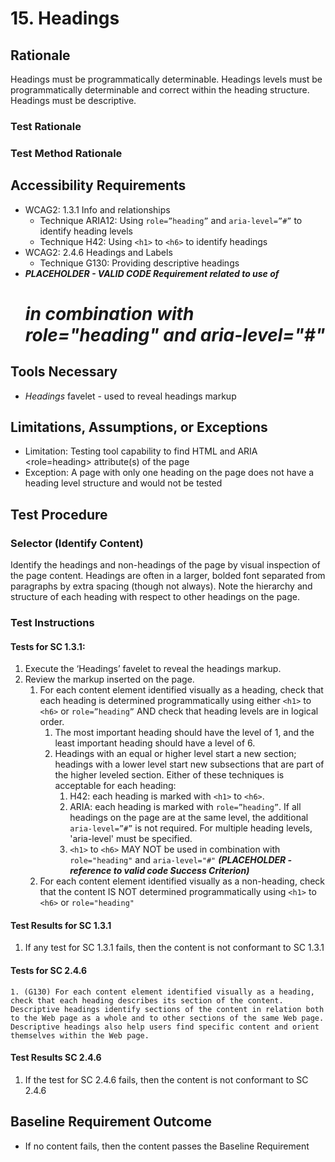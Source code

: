 # 15. Headings
## Rationale
Headings must be programmatically determinable. Headings levels must be programmatically determinable and correct within the heading structure. Headings must be descriptive.

### Test Rationale

### Test Method Rationale

## Accessibility Requirements
* WCAG2: 1.3.1 Info and relationships
    * Technique ARIA12: Using `role=”heading”` and `aria-level=”#”` to identify heading levels
    * Technique H42: Using `<h1>` to `<h6>` to identify headings
* WCAG2: 2.4.6 Headings and Labels
    * Technique G130: Providing descriptive headings 
* *__PLACEHOLDER - VALID CODE Requirement related to use of <h1> in combination with role="heading" and aria-level="#"__*

## Tools Necessary
* *Headings* favelet - used to reveal headings markup
    
## Limitations, Assumptions, or Exceptions
* Limitation: Testing tool capability to find HTML <H> and ARIA <role=heading> attribute(s) of the page
* Exception: A page with only one heading on the page does not have a heading level structure and would not be tested

## Test Procedure
### Selector (Identify Content)
Identify the headings and non-headings of the page by visual inspection of the page content. Headings are often in a larger, bolded font separated from paragraphs by extra spacing (though not always). Note the hierarchy and structure of each heading with respect to other headings on the page.

### Test Instructions
#### Tests for SC 1.3.1:
1. Execute the ‘Headings’ favelet to reveal the headings markup.
1. Review the markup inserted on the page.
    1. For each content element identified visually as a heading, check that each heading is determined programmatically using either `<h1>` to `<h6>` or `role=”heading”` AND check that heading levels are in logical order. 
        1. The most important heading should have the level of 1, and the least important heading should have a level of 6. 
        1. Headings with an equal or higher level start a new section; headings with a lower level start new subsections that are part of the higher leveled section. Either of these techniques is acceptable for each heading:
            1. H42: each heading is marked with `<h1>` to `<h6>`.
            1. ARIA: each heading is marked with `role=”heading”`. If all headings on the page are at the same level, the additional `aria-level=”#”` is not required. For multiple heading levels, 'aria-level' must be specified.
            1. `<h1>` to `<h6>` MAY NOT be used in combination with `role="heading"` and `aria-level="#"` *__(PLACEHOLDER - reference to valid code Success Criterion)__*
    1. For each content element identified visually as a non-heading, check that the content IS NOT determined programmatically using `<h1>` to `<h6>` or `role="heading"`

#### Test Results for SC 1.3.1
1. If any test for SC 1.3.1 fails, then the content is not conformant to SC 1.3.1

#### Tests for SC 2.4.6
    1. (G130) For each content element identified visually as a heading, check that each heading describes its section of the content. Descriptive headings identify sections of the content in relation both to the Web page as a whole and to other sections of the same Web page. Descriptive headings also help users find specific content and orient themselves within the Web page.

#### Test Results SC 2.4.6
1. If the test for SC 2.4.6 fails, then the content is not conformant to SC 2.4.6

## Baseline Requirement Outcome
* If no content fails, then the content passes the Baseline Requirement
